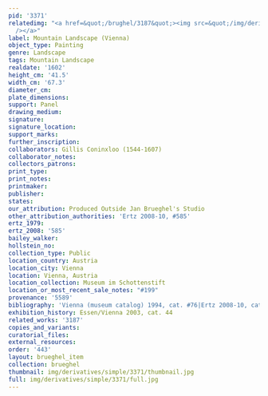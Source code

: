 ```yaml
---
pid: '3371'
relatedimg: "<a href=&quot;/brughel/3187&quot;><img src=&quot;/img/derivatives/simple/3187/thumbnail.jpg&quot;
  /></a>"
label: Mountain Landscape (Vienna)
object_type: Painting
genre: Landscape
tags: Mountain Landscape
realdate: '1602'
height_cm: '41.5'
width_cm: '67.3'
diameter_cm: 
plate_dimensions: 
support: Panel
drawing_medium: 
signature: 
signature_location: 
support_marks: 
further_inscription: 
collaborators: Gillis Coninxloo (1544-1607)
collaborator_notes: 
collectors_patrons: 
print_type: 
print_notes: 
printmaker: 
publisher: 
states: 
our_attribution: Produced Outside Jan Brueghel's Studio
other_attribution_authorities: 'Ertz 2008-10, #585'
ertz_1979: 
ertz_2008: '585'
bailey_walker: 
hollstein_no: 
collection_type: Public
location_country: Austria
location_city: Vienna
location: Vienna, Austria
location_collection: Museum im Schottenstift
location_or_most_recent_sale_notes: "#199"
provenance: '5589'
bibliography: 'Vienna (museum catalog) 1994, cat. #76|Ertz 2008-10, cat. #585'
exhibition_history: Essen/Vienna 2003, cat. 44
related_works: '3187'
copies_and_variants: 
curatorial_files: 
external_resources: 
order: '443'
layout: brueghel_item
collection: brueghel
thumbnail: img/derivatives/simple/3371/thumbnail.jpg
full: img/derivatives/simple/3371/full.jpg
---
```

